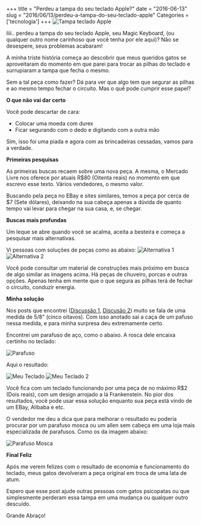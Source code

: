 +++
title = "Perdeu a tampa do seu teclado Apple?"
date = "2016-06-13"
slug = "2016/06/13/perdeu-a-tampa-do-seu-teclado-apple"
Categories = ['tecnologia']
+++
![Tampa teclado Apple](../../../../assets/uploads/2016/tampa_teclado.jpg)

Iiii.. perdeu a tampa do seu teclado Apple, seu Magic Keyboard, (ou qualquer outro nome carinhoso que você tenha por ele aqui)? Não se desespere, seus problemas acabaram!

<!--more-->

A minha triste história começa ao descobrir que meus queridos gatos se aproveitaram do momento em que parei para trocar as pilhas do teclado e surrupiaram a tampa que fecha o mesmo.

Sem a tal peça como fazer? Dá para ver que algo tem que segurar as pilhas e ao mesmo tempo fechar o circuito. Mas o quê pode cumprir esse papel?


**O que não vai dar certo**

Você pode descartar de cara:

- Colocar uma moeda com durex
- Ficar segurando com o dedo e digitando com a outra mão

Sim, isso foi uma piada e agora com as brincadeiras cessadas, vamos para a verdade.


**Primeiras pesquisas**

As primeiras buscas recaem sobre uma nova peça. A mesma, o Mercado Livre nos oferece por atuais R$80 (Oitenta reais) no momento em que escrevo esse texto. Vários vendedores, o mesmo valor.

Buscando pela peça no EBay e sites similares, temos a peça por cerca de $7 (Sete dólares), deixando na sua cabeça apenas a dúvida de quanto tempo vai levar para chegar na sua casa, e, se chegar.

**Buscas mais profundas**

Um leque se abre quando você se acalma, aceita a besteira e começa a pesquisar mais alternativas.

Vi pessoas com soluções de peças como as abaixo:
![Alternativa 1](../../assets/uploads/2016/tampa_teclado_1.png)
![Alternativa 2](../../assets/uploads/2016/tampa_teclado_2.png)

Você pode consultar um material de construções mais próximo em busca de algo similar as imagens acima. Há peças de chuveiro, porcas e outras opções. Apenas tenha em mente que o que segura as pilhas terá de fechar o circuito, conduzir energia.

**Minha solução**

Nos posts que encontrei ([Discussão 1](https://pt.ifixit.com/Answers/View/48359/I+need+a+replacement+battery+cover), [Discusão 2](http://forums.macrumors.com/threads/lost-cap-to-battery-enclosure-apple-bluetooth-keyboard.1676579/)) muito se fala de uma medida de 5/8" (cinco oitavos).
Com isso anotado sai a caça de um pafuso nessa medida, e para minha surpresa deu extremamente certo.

Encontrei um parafuso de aço, como o abaixo. A rosca dele encaixa certinho no teclado:

![Parafuso](../../assets/uploads/2016/piece.png)

Aqui o resultado:

![Meu Teclado](../../assets/uploads/2016/my-keyboard-1.png)
![Meu Teclado 2](../../assets/uploads/2016/my-keyboard-2.png)

Você fica com um teclado funcionando por uma peça de no máximo R$2 (Dois reais), com um design arrojado a lá Frankenstein. No pior dos resultados, você pode usar essa solução enquanto sua peça está vindo de um EBay, Alibaba e etc.

O vendedor me deu a dica que para melhorar o resultado eu poderia procurar por um parafuso mosca ou um allen sem cabeça em uma loja mais especializada de parafusos. Como os da imagem abaixo:

![Parafuso Mosca](../../assets/uploads/2016/mosca.png)

**Final Feliz**

Após me verem felizes com o resultado de economia e funcionamento do teclado, meus gatos devolveram a peça original em troca de uma lata de atum.

Espero que esse post ajude outras pessoas com gatos psicopatas ou que simplesmente perderam essa tampa em uma mudança ou qualquer outro descuido.

Grande Abraço!
